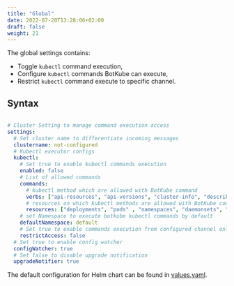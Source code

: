 ```yaml
---
title: "Global"
date: 2022-07-20T13:28:06+02:00
draft: false
weight: 21
---
```


The global settings contains:

- Toggle `kubectl` command execution,
- Configure `kubectl` commands BotKube can execute,
- Restrict `kubectl` command execute to specific channel.

## Syntax

```yaml

# Cluster Setting to manage command execution access
settings:
  # Set cluster name to differentiate incoming messages
  clustername: not-configured
  # Kubectl executor configs
  kubectl:
    # Set true to enable kubectl commands execution
    enabled: false
    # List of allowed commands
    commands:
      # kubectl method which are allowed with BotKube command
      verbs: ["api-resources", "api-versions", "cluster-info", "describe", "diff", "explain", "get", "logs", "top", "auth"]
      # resources on which kubectl methods are allowed with BotKube commands
      resources: ["deployments", "pods" , "namespaces", "daemonsets", "statefulsets", "storageclasses", "nodes"]
    # set Namespace to execute botkube kubectl commands by default
    defaultNamespace: default
    # Set true to enable commands execution from configured channel only
    restrictAccess: false
  # Set true to enable config watcher
  configWatcher: true
  # Set false to disable upgrade notification
  upgradeNotifier: true
```

The default configuration for Helm chart can be found in [values.yaml](https://github.com/kubeshop/botkube/blob/main/helm/botkube/values.yaml).
